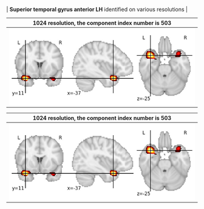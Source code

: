 


| **Superior temporal gyrus anterior LH** identified on various resolutions |

| 1024 resolution, the component index number is 503|  
|:---:|  
| ![Component 1024](../1024/final/503.jpg "From component 1024: Superior temporal gyrus anterior LH") |

| 1024 resolution, the component index number is 503|  
|:---:|  
| ![Component 1024](../1024/final/503.jpg "From component 1024: Superior temporal gyrus anterior LH") |